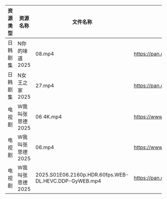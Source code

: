 | 资源类型 | 资源名称       | 文件名称                                                  | 分享链接                                 | 更新时间                |
| ---- | ---------- | ----------------------------------------------------- | ------------------------------------ | ------------------- |
| 日韩剧集 | N你的味道2025  | 08.mp4                                                | https://pan.quark.cn/s/bf7c3999e2a7  | 2025-06-04 10:24:18 |
| 日韩剧集 | N女王之家2025  | 27.mp4                                                | https://pan.quark.cn/s/a85463f38f49  | 2025-06-04 16:24:16 |
| 电视剧  | W我叫张思德2025 | 06 4K.mp4                                             | https://www.alipan.com/s/K6gKsP3dQ5J | 2025-06-04 10:05:48 |
| 电视剧  | W我叫张思德2025 | 06.mp4                                                | https://www.alipan.com/s/K6gKsP3dQ5J | 2025-06-04 10:05:47 |
| 电视剧  | W我叫张思德2025 | 2025.S01E06.2160p.HDR.60fps.WEB-DL.HEVC.DDP-GyWEB.mp4 | https://pan.quark.cn/s/7094d1f0b265  | 2025-06-04 10:26:24 |
